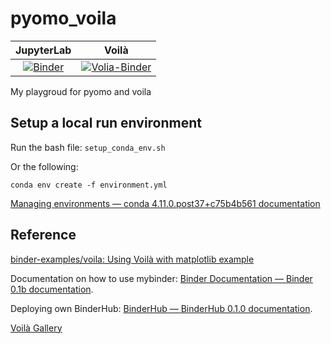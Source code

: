 # pyomo_voila

| JupyterLab | Voilà |
| :-----------------------: | :---------------------: |
|[![Binder](https://mybinder.org/badge_logo.svg)](https://mybinder.org/v2/gh/ZS-Gao/pyomo_voila/HEAD) |[![Volia-Binder](https://mybinder.org/badge_logo.svg)](https://mybinder.org/v2/gh/ZS-Gao/pyomo_voila/HEAD?urlpath=voila%2Frender%2Fwl_csv_ui.ipynb) |

My playgroud for pyomo and voila


## Setup a local run environment

Run the bash file: `setup_conda_env.sh`

Or the following:

```
conda env create -f environment.yml
```

[Managing environments — conda 4.11.0.post37+c75b4b561 documentation](https://docs.conda.io/projects/conda/en/latest/user-guide/tasks/manage-environments.html)

## Reference

[binder-examples/voila: Using Voilà with matplotlib example](https://github.com/binder-examples/voila)

Documentation on how to use mybinder: [Binder Documentation — Binder 0.1b documentation](https://mybinder.readthedocs.io/en/latest/).

Deploying own BinderHub: [BinderHub — BinderHub 0.1.0 documentation](https://binderhub.readthedocs.io/en/latest/).

[Voilà Gallery](https://voila-gallery.org/)